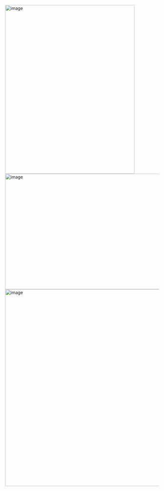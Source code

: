 <img width="424" height="552" alt="image" src="https://github.com/user-attachments/assets/9fb77d1f-50ae-446d-9384-e245e2b655b0" />
<img width="630" height="378" alt="image" src="https://github.com/user-attachments/assets/e45d088f-d4cb-4f3d-89ca-d7f09ee24499" />
<img width="630" height="644" alt="image" src="https://github.com/user-attachments/assets/e4b48a52-c550-4a4b-8921-c47879b21a04" />
